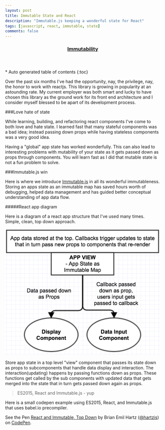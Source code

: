 ```yaml
---
layout: post
title: Immutable State and React
description: "Immutable.js keeping a wonderful state for React"
tags: [javascript, react, immutable, state]
comments: false
---
```


<section id="table-of-contents" class="toc tocFixed">
  <header>
    <a href="#">
      <h3>Immutability</h3>
    </a>
  </header>
<div id="drawer" markdown="1">
*  Auto generated table of contents
{:toc}
</div>
</section><!-- /#table-of-contents -->

Over the past six months I've had the opportunity, nay, the privilege, nay, the honor to work with reactjs.  This library is growing in popularity at an astounding rate.  My current employer was both smart and lucky to have chosen this library as the ground work for its front end architecture and I consider myself blessed to be apart of its development process.

###Love hate of state

While learning, building, and refactoring react components I've come to both love and hate state. I learned fast that many stateful components was a bad idea; instead passing down props while having stateless components was a very good idea.

Having a "global" app state has worked wonderfully. This can also lead to interesting problems with mutability of your state as it gets passed down as props through components. You will learn fast as I did that mutable state is not a fun problem to solve.

###Immutable.js win

Here is where we introduce [Immutable.js](https://facebook.github.io/immutable-js/) in all its wonderful immutableness.  Storing an apps state as an immutable map has saved hours worth of debugging, helped data management and has guided better conceptual understanding of app data flow.

#####React app diagram

Here is a diagram of a react app structure that I've used many times. Simple, clean, top down approach.

![Top down React app](/images/reactApp.png "Top down React App")

Store app state in a top level "view" component that passes its state down as props to subcomponents that handle data display and interaction. The interaction(updating) happens by passing functions down as props. These functions get called by the sub components with updated data that gets merged into the state that in turn gets passed down again as props.

> ES2015, React and Immutable.js - yup

Here is a small codepen example using ES2015, React, and Immutable.js that uses babel.io precompiler.

<p data-height="400" data-theme-id="9092" data-slug-hash="NqwjpN" data-default-tab="result" data-user="hartzis" class='codepen'>See the Pen <a href='http://codepen.io/hartzis/pen/NqwjpN/'>React and Immutable, Top Down</a> by Brian Emil Hartz (<a href='http://codepen.io/hartzis'>@hartzis</a>) on <a href='http://codepen.io'>CodePen</a>.</p>
<script async src="//assets.codepen.io/assets/embed/ei.js"></script>
